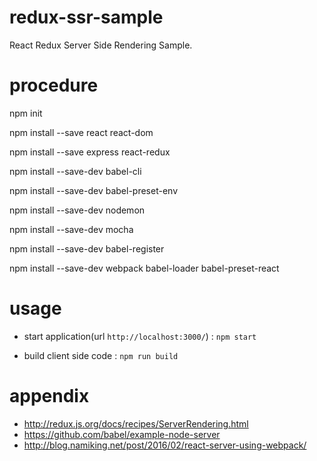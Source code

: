 # redux-ssr-sample
React Redux Server Side Rendering Sample.



# procedure
npm init

npm install --save react react-dom

npm install --save express react-redux

npm install --save-dev babel-cli

npm install --save-dev babel-preset-env

npm install --save-dev nodemon

npm install --save-dev mocha

npm install --save-dev babel-register

npm install --save-dev webpack babel-loader babel-preset-react

# usage

- start application(url `http://localhost:3000/`) : `npm start`

- build client side code : `npm run build`
# appendix
- http://redux.js.org/docs/recipes/ServerRendering.html
- https://github.com/babel/example-node-server
- http://blog.namiking.net/post/2016/02/react-server-using-webpack/